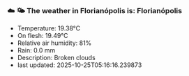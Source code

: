 ### ☁️ 🌤️  The weather in Florianópolis is: Florianópolis

- Temperature: 19.38°C
- On flesh: 19.49°C
- Relative air humidity: 81%
- Rain: 0.0 mm
- Description: Broken clouds
- last updated: 2025-10-25T05:16:16.239873
